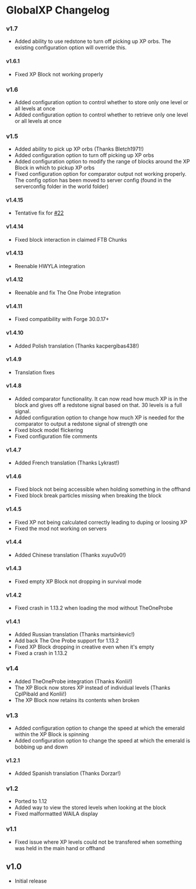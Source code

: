 # GlobalXP Changelog

### v1.7
- Added ability to use redstone to turn off picking up XP orbs. The existing configuration option will override this.

#### v1.6.1
- Fixed XP Block not working properly

### v1.6
- Added configuration option to control whether to store only one level or all levels at once
- Added configuration option to control whether to retrieve only one level or all levels at once

### v1.5
- Added ability to pick up XP orbs (Thanks Bletch1971!)
- Added configuration option to turn off picking up XP orbs
- Added configuration option to modify the range of blocks around the XP Block in which to pickup XP orbs
- Fixed configuration option for comparator output not working properly. The config option has been moved to server config (found in the serverconfig folder in the world folder)

#### v1.4.15
- Tentative fix for [#22](https://github.com/bl4ckscor3/GlobalXP/issues/22)

#### v1.4.14
- Fixed block interaction in claimed FTB Chunks

#### v1.4.13
- Reenable HWYLA integration

#### v1.4.12
- Reenable and fix The One Probe integration

#### v1.4.11
- Fixed compatibility with Forge 30.0.17+

#### v1.4.10
- Added Polish translation (Thanks kacpergibas438!)

#### v1.4.9
- Translation fixes

#### v1.4.8
- Added comparator functionality. It can now read how much XP is in the block and gives off a redstone signal based on that. 30 levels is a full signal.
- Added configuration option to change how much XP is needed for the comparator to output a redstone signal of strength one
- Fixed block model flickering
- Fixed configuration file comments

#### v1.4.7
- Added French translation (Thanks Lykrast!)

#### v1.4.6
- Fixed block not being accessible when holding something in the offhand
- Fixed block break particles missing when breaking the block

#### v1.4.5
- Fixed XP not being calculated correctly leading to duping or loosing XP
- Fixed the mod not working on servers

#### v1.4.4
- Added Chinese translation (Thanks xuyu0v0!)

#### v1.4.3
- Fixed empty XP Block not dropping in survival mode

#### v1.4.2
- Fixed crash in 1.13.2 when loading the mod without TheOneProbe

#### v1.4.1
- Added Russian translation (Thanks martsinkevic!)
- Add back The One Probe support for 1.13.2
- Fixed XP Block dropping in creative even when it's empty
- Fixed a crash in 1.13.2

### v1.4
- Added TheOneProbe integration (Thanks Konlii!)
- The XP Block now stores XP instead of individual levels (Thanks CplPibald and Konlii!)
- The XP Block now retains its contents when broken

### v1.3
- Added configuration option to change the speed at which the emerald within the XP Block is spinning
- Added configuration option to change the speed at which the emerald is bobbing up and down

#### v1.2.1
- Added Spanish translation (Thanks Dorzar!)

### v1.2
- Ported to 1.12
- Added way to view the stored levels when looking at the block
- Fixed malformatted WAILA display

### v1.1
- Fixed issue where XP levels could not be transfered when something was held in the main hand or offhand

## v1.0
- Initial release